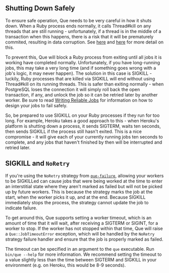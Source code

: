 ## Shutting Down Safely

To ensure safe operation, Que needs to be very careful in how it shuts down.
When a Ruby process ends normally, it calls Thread#kill on any threads that are
still running - unfortunately, if a thread is in the middle of a transaction
when this happens, there is a risk that it will be prematurely commited,
resulting in data corruption. See
[here](http://blog.headius.com/2008/02/ruby-threadraise-threadkill-timeoutrb.html)
and
[here](http://coderrr.wordpress.com/2011/05/03/beware-of-threadkill-or-your-activerecord-transactions-are-in-danger-of-being-partially-committed/)
for more detail on this.

To prevent this, Que will block a Ruby process from exiting until all jobs it is
working have completed normally. Unfortunately, if you have long-running jobs,
this may take a very long time (and if something goes wrong with a job's logic,
it may never happen). The solution in this case is SIGKILL - luckily, Ruby
processes that are killed via SIGKILL will end without using Thread#kill on its
running threads. This is safer than exiting normally - when PostgreSQL loses the
connection it will simply roll back the open transaction, if any, and unlock the
job so it can be retried later by another worker. Be sure to read [Writing
Reliable
Jobs](https://github.com/chanks/que/blob/master/docs/writing_reliable_jobs.md)
for information on how to design your jobs to fail safely.

So, be prepared to use SIGKILL on your Ruby processes if they run for too long.
For example, Heroku takes a good approach to this - when Heroku's platform is
shutting down a process, it sends SIGTERM, waits ten seconds, then sends SIGKILL
if the process still hasn't exited. This is a nice compromise - it will give
each of your currently running jobs ten seconds to complete, and any jobs that
haven't finished by then will be interrupted and retried later.

## SIGKILL and `NoRetry`

If you're using the `NoRetry` strategy from
[`que-failure`](https://github.com/gocardless/que-failure), allowing your
workers to be SIGKILLed can cause jobs that were being worked at the time to
enter an interstitial state where they aren't marked as failed but will not be
picked up by future workers. This is because the strategy marks the job at the
start, when the worker picks it up, and at the end. Because SIGKILL immediately
stops the process, the strategy cannot update the job to indicate failure.

To get around this, Que supports setting a worker timeout, which is an amount of
time that it will wait, after receiving a SIGTERM or SIGINT, for a worker to
stop. If the worker has not stopped within that time, Que will raise a
`Que::JobTimeoutError` exception, which will be handled by the `NoRetry`
strategy failure handler and ensure that the job is properly marked as failed.

The timeout can be specified in an argument to the `que` executable. Run
`bin/que --help` for more information.  We recommend setting the timeout to a
value slightly less than the time between SIGTERM and SIGKILL in your
environment (e.g. on Heroku, this would be 8-9 seconds).
